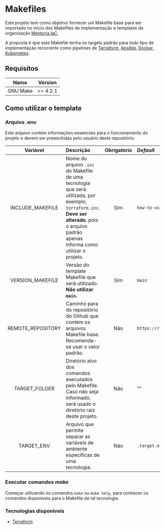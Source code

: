 # Makefiles

Este projeto tem como objetivo fornecer um Makefile base para ser importado no inicio dos Makefiles de implementação e templates da organização [Mentoria IaC](https://github.com/mentoriaiac).

A proposta é que este Makefile tenha os targets padrão para todo tipo de implementação recorrente como pipelines de [Terraform](https://www.terraform.io/), [Ansible](https://www.ansible.com/), [Docker](https://www.docker.com/), [Kubernetes](https://kubernetes.io/pt/).

## Requisitos

| Name | Version |
|------|---------|
| GNU Make | >= 4.2.1 |

## Como utilizar o template

### Arquivo .env

Este arquivo contém informações essenciais para o funcionamento do projeto e devem ser preenchidas pelo usuário deste repositório:

|   Variável         | Descrição     | Obrigatório   |  _Default_         |
|    :---:           | :---          |     :---:      |     :---          |
| INCLUDE_MAKEFILE   | Nome do arquivo `.inc` do Makefile de uma tecnologia que será utilizada, por exemplo, `terraform.inc`. **Deve ser alterado**, pois o arquivo padrão apenas informa como utilizar o projeto. |   Sim          |   `how-to-use.inc` |
| VERSION_MAKEFILE   | Versão do template Makefile que será utilizado. **Não utilizar `main`.**  |   Sim          |   `main`           |
| REMOTE_REPOSITORY  | Caminho para do repositório do Github que contém os arquivos Makefile base. Recomenda-se usar o valor padrão. |   Não          |   `https://raw.githubusercontent.com/mentoriaiac/Makefiles/${VERSION_MAKEFILE}/${INCLUDE_MAKEFILE}` |
| TARGET_FOLDER      | Diretório alvo dos comandos executados pelo Makefile. Caso não seja informado, será usado o diretório raiz deste projeto. |   Não          |   ""               |
| TARGET_ENV         | Arquivo que permite separar as variáveis de ambiente específicas de uma tecnologia. |   Não          |   `.target.env`    |

### Executar comandos _make_

Começar utilizando os comandos `make` ou `make help`, para conhecer os comandos disponíveis para o Makefile de tal tecnologia.

### Tecnologias disponíveis

- [Terraform](./examples/terraform)
